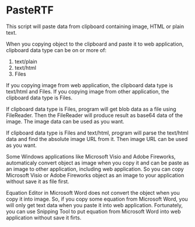 # PasteRTF
This script will paste data from clipboard containing image, HTML or plain text.

When you copying object to the clipboard and paste it to web application, clipboard data type can be on or more of:

1. text/plain
2. text/html
3. Files

If you copying image from web application, the clipboard data type is text/html and Files. If you copying image from other application, the clipboard data type is Files.

If clipboard data type is Files, program will get blob data as a file using FileReader. Then the FileReader will produce result as base64 data of the image. The image data can be used as you want.

If clipboard data type is Files and text/html, program will parse the text/html data and find the absolute image URL from it. Then image URL can be used as you want.

Some Windows applications like Microsoft Visio and Adobe Fireworks, automaticaly convert object as image when you copy it and can be paste as an image to other application, including web application. So you can copy Microsoft Visio or Adobe Fireworks object as an image to your application without save it as file first.

Equation Editor in Microsoft Word does not convert the object when you copy it into image. So, if you copy some equation from Microsoft Word, you will only get text data when you paste it into web application. Fortunately, you can use Snipping Tool to put equation from Microsoft Word into web application without save it firts.
